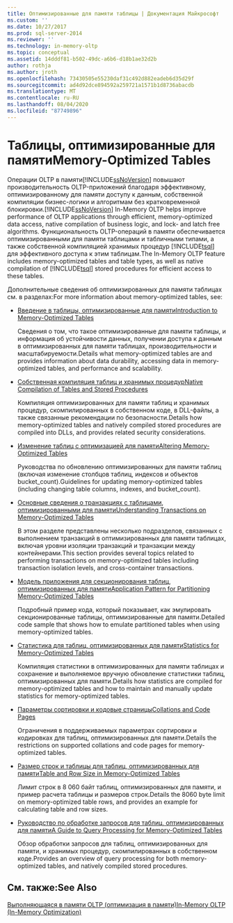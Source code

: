 ```yaml
---
title: Оптимизированные для памяти таблицы | Документация Майкрософт
ms.custom: ''
ms.date: 10/27/2017
ms.prod: sql-server-2014
ms.reviewer: ''
ms.technology: in-memory-oltp
ms.topic: conceptual
ms.assetid: 14dddf81-b502-49dc-a6b6-d18b1ae32d2b
author: rothja
ms.author: jroth
ms.openlocfilehash: 73430505e55230daf31c492d882eadeb6d35d29f
ms.sourcegitcommit: ad4d92dce894592a259721a1571b1d8736abacdb
ms.translationtype: MT
ms.contentlocale: ru-RU
ms.lasthandoff: 08/04/2020
ms.locfileid: "87749896"
---
```

# <a name="memory-optimized-tables"></a><span data-ttu-id="1bff5-102">Таблицы, оптимизированные для памяти</span><span class="sxs-lookup"><span data-stu-id="1bff5-102">Memory-Optimized Tables</span></span>
  <span data-ttu-id="1bff5-103">Операции OLTP в памяти[!INCLUDE[ssNoVersion](../../includes/ssnoversion-md.md)] повышают производительность OLTP-приложений благодаря эффективному, оптимизированному для памяти доступу к данным, собственной компиляции бизнес-логики и алгоритмам без кратковременной блокировки.</span><span class="sxs-lookup"><span data-stu-id="1bff5-103">[!INCLUDE[ssNoVersion](../../includes/ssnoversion-md.md)] In-Memory OLTP helps improve performance of OLTP applications through efficient, memory-optimized data access, native compilation of business logic, and lock- and latch free algorithms.</span></span> <span data-ttu-id="1bff5-104">Функциональность OLTP-операций в памяти обеспечивается оптимизированными для памяти таблицами и табличными типами, а также собственной компиляцией хранимых процедур [!INCLUDE[tsql](../../includes/tsql-md.md)] для эффективного доступа к этим таблицам.</span><span class="sxs-lookup"><span data-stu-id="1bff5-104">The In-Memory OLTP feature includes memory-optimized tables and table types, as well as native compilation of [!INCLUDE[tsql](../../includes/tsql-md.md)] stored procedures for efficient access to these tables.</span></span>  
  
 <span data-ttu-id="1bff5-105">Дополнительные сведения об оптимизированных для памяти таблицах см. в разделах:</span><span class="sxs-lookup"><span data-stu-id="1bff5-105">For more information about memory-optimized tables, see:</span></span>  
  
-   [<span data-ttu-id="1bff5-106">Введение в таблицы, оптимизированные для памяти</span><span class="sxs-lookup"><span data-stu-id="1bff5-106">Introduction to Memory-Optimized Tables</span></span>](memory-optimized-tables.md)  
  
     <span data-ttu-id="1bff5-107">Сведения о том, что такое оптимизированные для памяти таблицы, и информация об устойчивости данных, получении доступа к данным в оптимизированных для памяти таблицах, производительности и масштабируемости.</span><span class="sxs-lookup"><span data-stu-id="1bff5-107">Details what memory-optimized tables are and provides information about data durability, accessing data in memory-optimized tables, and performance and scalability.</span></span>  
  
-   [<span data-ttu-id="1bff5-108">Собственная компиляция таблиц и хранимых процедур</span><span class="sxs-lookup"><span data-stu-id="1bff5-108">Native Compilation of Tables and Stored Procedures</span></span>](../in-memory-oltp/natively-compiled-stored-procedures.md)  
  
     <span data-ttu-id="1bff5-109">Компиляция оптимизированных для памяти таблиц и хранимых процедур, скомпилированных в собственном коде, в DLL-файлы, а также связанные рекомендации по безопасности.</span><span class="sxs-lookup"><span data-stu-id="1bff5-109">Details how memory-optimized tables and natively compiled stored procedures are compiled into DLLs, and provides related security considerations.</span></span>  
  
-   [<span data-ttu-id="1bff5-110">Изменение таблиц с оптимизацией для памяти</span><span class="sxs-lookup"><span data-stu-id="1bff5-110">Altering Memory-Optimized Tables</span></span>](altering-memory-optimized-tables.md)  
  
     <span data-ttu-id="1bff5-111">Руководства по обновлению оптимизированных для памяти таблиц (включая изменение столбцов таблиц, индексов и объектов bucket_count).</span><span class="sxs-lookup"><span data-stu-id="1bff5-111">Guidelines for updating memory-optimized tables (including changing table columns, indexes, and bucket_count).</span></span>  
  
-   [<span data-ttu-id="1bff5-112">Основные сведения о транзакциях с таблицами, оптимизированными для памяти</span><span class="sxs-lookup"><span data-stu-id="1bff5-112">Understanding Transactions on Memory-Optimized Tables</span></span>](../../database-engine/understanding-transactions-on-memory-optimized-tables.md)  
  
     <span data-ttu-id="1bff5-113">В этом разделе представлены несколько подразделов, связанных с выполнением транзакций в оптимизированных для памяти таблицах, включая уровни изоляции транзакций и транзакции между контейнерами.</span><span class="sxs-lookup"><span data-stu-id="1bff5-113">This section provides several topics related to performing transactions on memory-optimized tables including transaction isolation levels, and cross-container transactions.</span></span>  
  
-   [<span data-ttu-id="1bff5-114">Модель приложения для секционирования таблиц, оптимизированных для памяти</span><span class="sxs-lookup"><span data-stu-id="1bff5-114">Application Pattern for Partitioning Memory-Optimized Tables</span></span>](application-pattern-for-partitioning-memory-optimized-tables.md)  
  
     <span data-ttu-id="1bff5-115">Подробный пример кода, который показывает, как эмулировать секционированные таблицы, оптимизированные для памяти.</span><span class="sxs-lookup"><span data-stu-id="1bff5-115">Detailed code sample that shows how to emulate partitioned tables when using memory-optimized tables.</span></span>  
  
-   [<span data-ttu-id="1bff5-116">Статистика для таблиц, оптимизированных для памяти</span><span class="sxs-lookup"><span data-stu-id="1bff5-116">Statistics for Memory-Optimized Tables</span></span>](statistics-for-memory-optimized-tables.md)  
  
     <span data-ttu-id="1bff5-117">Компиляция статистики в оптимизированных для памяти таблицах и сохранение и выполняемое вручную обновление статистики таблиц, оптимизированных для памяти.</span><span class="sxs-lookup"><span data-stu-id="1bff5-117">Details how statistics are compiled for memory-optimized tables and how to maintain and manually update statistics for memory-optimized tables.</span></span>  
  
-   [<span data-ttu-id="1bff5-118">Параметры сортировки и кодовые страницы</span><span class="sxs-lookup"><span data-stu-id="1bff5-118">Collations and Code Pages</span></span>](../../database-engine/collations-and-code-pages.md)  
  
     <span data-ttu-id="1bff5-119">Ограничения в поддерживаемых параметрах сортировки и кодировках для таблиц, оптимизированных для памяти.</span><span class="sxs-lookup"><span data-stu-id="1bff5-119">Details the restrictions on supported collations and code pages for memory-optimized tables.</span></span>  
  
-   [<span data-ttu-id="1bff5-120">Размер строк и таблицы для таблиц, оптимизированных для памяти</span><span class="sxs-lookup"><span data-stu-id="1bff5-120">Table and Row Size in Memory-Optimized Tables</span></span>](table-and-row-size-in-memory-optimized-tables.md)  
  
     <span data-ttu-id="1bff5-121">Лимит строк в 8 060 байт таблиц, оптимизированных для памяти, и пример расчета таблицы и размеров строк.</span><span class="sxs-lookup"><span data-stu-id="1bff5-121">Details the 8060 byte limit on memory-optimized table rows, and provides an example for calculating table and row sizes.</span></span>  
  
-   [<span data-ttu-id="1bff5-122">Руководство по обработке запросов для таблиц, оптимизированных для памяти</span><span class="sxs-lookup"><span data-stu-id="1bff5-122">A Guide to Query Processing for Memory-Optimized Tables</span></span>](a-guide-to-query-processing-for-memory-optimized-tables.md)  
  
     <span data-ttu-id="1bff5-123">Обзор обработки запросов для таблиц, оптимизированных для памяти, и хранимых процедур, скомпилированных в собственном коде.</span><span class="sxs-lookup"><span data-stu-id="1bff5-123">Provides an overview of query processing for both memory-optimized tables, and natively compiled stored procedures.</span></span>  
  
## <a name="see-also"></a><span data-ttu-id="1bff5-124">См. также:</span><span class="sxs-lookup"><span data-stu-id="1bff5-124">See Also</span></span>  
 [<span data-ttu-id="1bff5-125">Выполняющаяся в памяти OLTP (оптимизация в памяти)</span><span class="sxs-lookup"><span data-stu-id="1bff5-125">In-Memory OLTP &#40;In-Memory Optimization&#41;</span></span>](in-memory-oltp-in-memory-optimization.md)  
  
  
